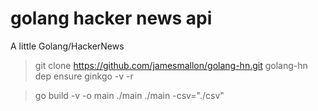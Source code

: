 # golang hacker news api
A little Golang/HackerNews

> git clone https://github.com/jamesmallon/golang-hn.git golang-hn
> dep ensure
> ginkgo -v -r 

> go build -v -o main
> ./main 
> ./main -csv="./csv"
